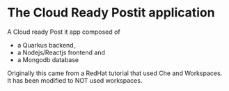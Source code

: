 # The Cloud Ready Postit application
A Cloud ready Post it app composed of
- a Quarkus backend,
- a Nodejs/Reactjs frontend and
- a Mongodb database

Originally this came from a RedHat tutorial that used Che and Workspaces. It has been modified to NOT used workspaces.
